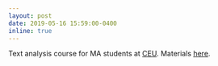 ```yaml
---
layout: post
date: 2019-05-16 15:59:00-0400
inline: true
---
```


Text analysis course for MA students at [CEU](https://politicalscience.ceu.edu/). Materials [here](https://github.com/hjmschoonvelde/CEU_ATA_2019).
